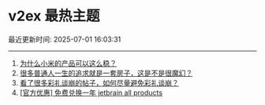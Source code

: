 # v2ex 最热主题

最近更新时间: 2025-07-01 16:03:31

--- 
1. [为什么小米的产品可以这么稳？](https://www.v2ex.com/t/1142116) 
2. [很多普通人一生的追求就是一套房子，这是不是很魔幻？](https://www.v2ex.com/t/1142119) 
3. [看了很多彩礼谈崩的帖子，如何尽量避免彩礼谈崩？](https://www.v2ex.com/t/1142118) 
4. [[官方优惠] 免费兑换一年 jetbrain all products](https://www.v2ex.com/t/1142148) 
